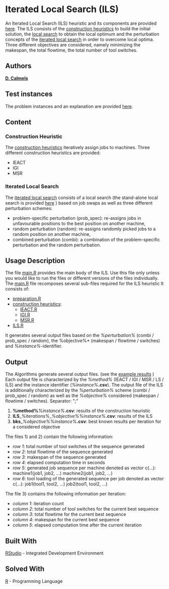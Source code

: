 # Iterated Local Search (ILS)

An Iterated Local Search (ILS) heuristic and its components are provided [here](https://github.com/TerhiS/ILS_SSP-NPM/tree/master/Heuristics).
The ILS consists of the [construction heuristics](https://github.com/TerhiS/ILS_SSP-NPM/tree/master/Heuristics/construction_heuristics) to build the initial solution, 
the [local search](https://github.com/TerhiS/ILS_SSP-NPM/tree/master/Heuristics/local_search) to obtain the local optimum 
and the perturbation concepts of the [iterated local search](https://github.com/TerhiS/ILS_SSP-NPM/tree/master/Heuristics/local_search) in order to overcome local optima. 
Three different objectives are considered, namely minimizing the makespan, the total flowtime, the total number of tool switches. 

## Authors
[**D. Calmels**](https://www.researchgate.net/profile/Dorothea_Calmels)
## Test instances
The problem instances and an explanation are provided [here](https://github.com/TerhiS/ILS_SSP-NPM/tree/master/Heuristics/instances).	

## Content
### Construction Heuristic
The [construction heuristics](https://github.com/TerhiS/ILS_SSP-NPM/tree/master/Heuristics/construction_heuristics) iteratively assign jobs to machines. 
Three different construction heuristics are provided: 
- IEACT
- IGI
- MSR

### Iterated Local Search
The [iterated local search](https://github.com/TerhiS/ILS_SSP-NPM/blob/master/Heuristics/iterated_local_search/ILS.R) consists of a local search (the stand-alone local search is provided [here](https://github.com/TerhiS/ILS_SSP-NPM/tree/master/Heuristics/local_search) )
based on job swaps as well as three different perturbation schemes: 
- problem-specific perturbation (prob_spec): re-assigns jobs in unfavourable positions to the best position on another machine, 
- random perturbation (random): re-assigns randomly picked jobs to a random position on another machine, 
- combined perturbation (combi): a combination of the problem-specific perturbation and the random perturbation. 

## Usage Description
The file [main.R](https://github.com/TerhiS/ILS_SSP-NPM/blob/master/Heuristics/main.R) provides the main body of the ILS. 
Use this file only unless you would like to run the files or different versions of the files individually. 
The [main.R](https://github.com/TerhiS/ILS_SSP-NPM/blob/master/Heuristics/main.R) file recomposes several sub-files required for the ILS heuristic
It consists of: 
- [preparation.R](https://github.com/TerhiS/ILS_SSP-NPM/blob/master/Heuristics/preparation.R)
- [construction heuristics](https://github.com/TerhiS/ILS_SSP-NPM/tree/master/Heuristics/construction_heuristics): 
	- [IEACT.R](https://github.com/TerhiS/ILS_SSP-NPM/blob/master/Heuristics/construction_heuristics/IEACT.R)
	- [IGI.R](https://github.com/TerhiS/ILS_SSP-NPM/blob/master/Heuristics/construction_heuristics/IGI.R)
	- [MSR.R](https://github.com/TerhiS/ILS_SSP-NPM/blob/master/Heuristics/construction_heuristics/MSR.R)
- [ILS.R](https://github.com/TerhiS/ILS_SSP-NPM/blob/master/Heuristics/iterated_local_search/ILS.R)

It generates several output files based on the *%perturbation%* (combi / prob_spec / random), the %objective%* (makespan / flowtime / switches) and *%instance%*-identifier. 

## Output
The Algorithms generate several output files. (see the [example results](https://github.com/TerhiS/MIP_SSP-NPM/tree/master/Heuristics/results/example_results) )
Each output file is characterized by the *%method%* (IEACT / IGI / MSR / LS / ILS) and the instance identifier (*%instance%*__.csv__). 
The output file of the ILS is additionally characterized by the *%perturbation%* scheme (combi / prob_spec / random) as well as the *%objective%* considered (makespan / flowtime / switches). 
Separator: ";"

1) __%method%__*%instance%*__.csv__: results of the construction heuristic 
2) __ILS__\_*%iterations%*\_*%objective%*_%instance%_**.csv**: results of the ILS
3) __bks__\_*%objective%*_%instance%_**.csv**: best known results per iteration for a considered objective

The files 1) and 2) contain the following information: 
- *row 1*: total number of tool switches of the sequence generated 
- *row 2*: total flowtime of the sequence generated 
- *row 3*: makespan of the sequence generated
- *row 4*: elapsed computation time in seconds
- *row 5*: generated job sequence per machine denoted as vector c(...): machine1(job1, job2, ...) machine2(job1, job2, ...)
- *row 6*: tool loading of the generated sequence per job denoted as vector c(...): job1(tool1, tool2, ...) job2(tool1, tool2, ...)

The file 3) contains the following information per iteration: 
- *column 1*: iteration count
- *column 2*: total number of tool switches for the current best sequence
- *column 3*: total flowtime for the current best sequence
- *column 4*: makespan for the current best sequence
- *column 5*: elapsed computation time after the current iteration

## Built With
[RStudio](https://rstudio.com/products/rstudio/download/) - Integrated Development Environment

## Solved With
[R](https://www.r-project.org/) - Programming Language